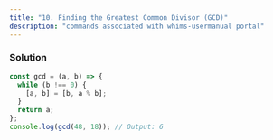 ```yaml
---
title: "10. Finding the Greatest Common Divisor (GCD)"
description: "commands associated with whims-usermanual portal"
---
```


### Solution

```javascript
const gcd = (a, b) => {
  while (b !== 0) {
    [a, b] = [b, a % b];
  }
  return a;
};
console.log(gcd(48, 18)); // Output: 6
```
